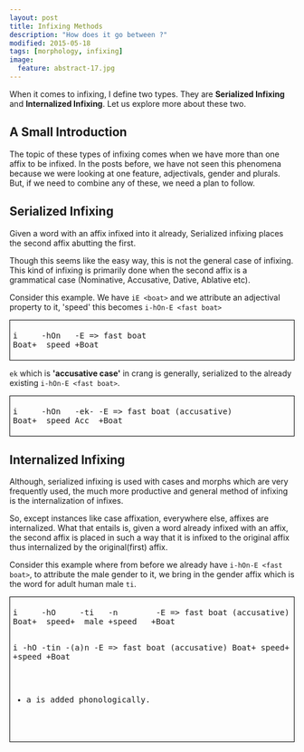 ```yaml
---
layout: post
title: Infixing Methods
description: "How does it go between ?"
modified: 2015-05-18
tags: [morphology, infixing]
image:
  feature: abstract-17.jpg
---
```


When it comes to infixing, I define two types. They are **Serialized Infixing** and **Internalized Infixing**. 
Let us explore more about these two.

## A Small Introduction

The topic of these types of infixing comes when we have more than one affix to be infixed. In the posts before, we have not seen this phenomena because we were looking at one feature, adjectivals, gender and plurals. But, if we need to combine any of these, we need a plan to follow.


## Serialized Infixing

Given a word with an affix infixed into it already, Serialized infixing places the second affix abutting the first.

Though this seems like the easy way, this is not the general case of infixing. This kind of infixing is primarily done when the second affix is a grammatical case (Nominative, Accusative, Dative, Ablative etc). 

Consider this example. We have `iE <boat>` and we attribute an adjectival property to it, 'speed' this becomes `i-hOn-E <fast boat>`

<div style='border: 1px solid black;padding:1%'>
<pre>
i     -hOn   -E => fast boat
Boat+  speed +Boat
</pre>
</div>

`ek` which is **'accusative case'** in crang is generally, serialized to the already existing `i-hOn-E <fast boat>`. 

<div style='border: 1px solid black;padding:1%'>
<pre>
i     -hOn   -ek- -E => fast boat (accusative)
Boat+  speed Acc  +Boat
</pre>
</div>



## Internalized Infixing

Although, serialized infixing is used with cases and morphs which are very frequently used, the much more productive and general method of infixing is the internalization of infixes.

So, except instances like case affixation, everywhere else, affixes are internalized. What that entails is, given a word already infixed with an affix, the second affix is placed in such a way that it is infixed to the original affix thus internalized by the original(first) affix. 

Consider this example where from before we already have `i-hOn-E <fast boat>`, to attribute the male gender to it, we bring in the gender affix which is the word for adult human male `ti`. 

<div style='border: 1px solid black;padding:1%'>
<pre>
i     -hO     -ti   -n        -E => fast boat (accusative)
Boat+  speed+  male +speed   +Boat

i     -hO     -tin    -(a)n        -E => fast boat (accusative)
Boat+  speed+  female +speed   +Boat

* a is added phonologically.
</pre>
</div>

